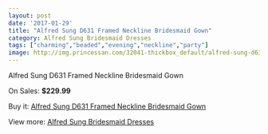 ```yaml
---
layout: post
date: '2017-01-29'
title: "Alfred Sung D631 Framed Neckline Bridesmaid Gown"
category: Alfred Sung Bridesmaid Dresses
tags: ["charming","beaded","evening","neckline","party"]
image: http://img.princessan.com/32041-thickbox_default/alfred-sung-d631-framed-neckline-bridesmaid-gown.jpg
---
```

Alfred Sung D631 Framed Neckline Bridesmaid Gown

On Sales: **$229.99**
<a href="https://www.princessan.com/en/14625-alfred-sung-d631-framed-neckline-bridesmaid-gown.html"><amp-img layout="responsive" width="600" height="600" src="//img.princessan.com/32041-thickbox_default/alfred-sung-d631-framed-neckline-bridesmaid-gown.jpg" alt="Alfred Sung D631 Framed Neckline Bridesmaid Gown 0" /></a>
<a href="https://www.princessan.com/en/14625-alfred-sung-d631-framed-neckline-bridesmaid-gown.html"><amp-img layout="responsive" width="600" height="600" src="//img.princessan.com/32042-thickbox_default/alfred-sung-d631-framed-neckline-bridesmaid-gown.jpg" alt="Alfred Sung D631 Framed Neckline Bridesmaid Gown 1" /></a>

Buy it: [Alfred Sung D631 Framed Neckline Bridesmaid Gown](https://www.princessan.com/en/14625-alfred-sung-d631-framed-neckline-bridesmaid-gown.html "Alfred Sung D631 Framed Neckline Bridesmaid Gown")

View more: [Alfred Sung Bridesmaid Dresses](https://www.princessan.com/en/107- "Alfred Sung Bridesmaid Dresses")